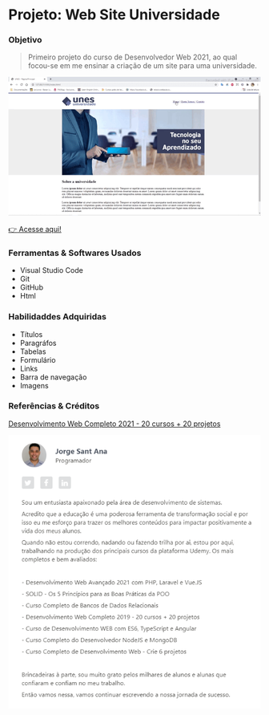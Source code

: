 # Projeto: Web Site Universidade

### Objetivo

> Primeiro projeto do curso de Desenvolvedor Web 2021, ao qual focou-se em me ensinar a criação de um site para uma universidade.

![](fotos/20210708_074017.gif)

[:point_right: Acesse aqui!](https://araujoleonardo310.github.io/Projeto_WebSite_Universidade/)

### Ferramentas & Softwares Usados

 - Visual Studio Code
 - Git 
 - GitHub
 - Html

### Habilidaddes Adquiridas

* Títulos 
* Paragráfos
* Tabelas
* Formulário
* Links
* Barra de navegação
* Imagens

### Referências & Créditos

[Desenvolvimento Web Completo 2021 - 20 cursos + 20 projetos](https://www.udemy.com/share/101WqG2@PW5KVFhYTlIJekRCO2JOVBRu/)

<p>
	<img src="fotos/prof.png">
</p>



